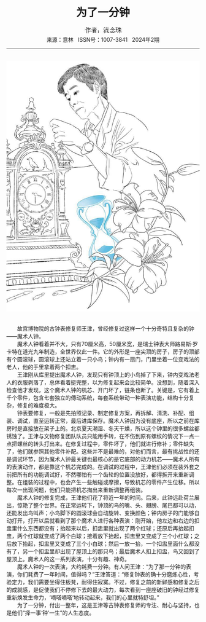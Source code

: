 # <center>为了一分钟</center>

<div align=center><img src="https://raw.githubusercontent.com/leaguecn/magazines/main/img_authors/%25d7%25f7%25d5%25df%25a3%25ba%25c1%25f7%25c4%25ee%25d6%25e9.jpg"></div>

<center>来源：意林   ISSN号：1007-3841   2024年2期</center>

* * *

<br>![](https://raw.githubusercontent.com/leaguecn/magazines/main/img/yili20240211-1-l.jpg)

  
<br>　　故宫博物院的古钟表修复师王津，曾经修复过这样一个十分奇特且复杂的钟——魔术人钟。  
　　魔术人钟看着并不大，只有70厘米高，50厘米宽，是瑞士钟表大师路易斯·罗卡特在道光九年制造，全世界仅此一件。它的外形是一座尖顶的房子，房子的顶部有个圆滚球，圆滚球上还站立着一只小鸟；钟内有一扇门，门里坐着一位变戏法的老人，他的手里拿着两个扣盅。  
　　王津刚从库里提出魔术人钟，发现只有钟顶上的小鸟掉了下来，钟内变戏法老人的衣服剥落了，总体看着挺完整，以为修复起来会比较简单。没想到，随着深入检查他才发现，这个魔术人钟的机芯、开门坏了，链条也断了。关键是，它有着上千个零件，包含七套独立的傳动系统，每套系统带动一种表演功能，结构十分复杂，修复的难度极大。  
　　钟表要修复，一般是先拍照记录、制定修复方案，再拆解、清洗、补配、组装、调试，直至运转正常，最后进库保存。魔术人钟因为没有底座，所以之前在库房时是直接放在架子上的。北京夏天潮湿、冬天干燥，所以这个钟里的很多螺丝都锈蚀了。王津与文物修复团队队员只能用手转，在不伤到原有螺纹的情况下一点一点把螺丝的转头打出来。在修复过程中，零件坏了，他们就进行修补；零件缺失了，他们就参照其他零件补配。这些并不是最难的，对他们而言，最有挑战性的还是调试环节，因为魔术人钟最关键也最核心的是它底部的动力机芯——魔术人所有的表演动作，都是靠这个机芯完成的。在调试的过程中，王津他们必须在装外套之前把所有的功能调试好，不然哪怕有一个齿轮的位置没放好，都得拆开来重新调整。在组装的过程中，也会产生一些触碰或摩擦，导致机芯的零件产生位移。所以每次一出现问题，他们只能把机芯掏出来重新调整再组装。  
　　魔术人钟的修复完成，王津他们花了将近一年的时间。后来，此钟远赴荷兰展出，惊艳了整个世界。在正常运转下，钟顶的鸟的嘴、头、翅膀、尾巴都可以动，还能发出鸟叫声；小鸟脚下的圆滚球会自动旋转、变换颜色；钟内房子的门能够自动打开，打开以后就看到了那个魔术人进行各种表演：刚开始，他左边和右边的扣盅里什么东西都没有；抬起来以后，扣盅里就出现了两个红球；还原后再抬起扣盅，两个红球就变成了两个白球；接着放下抬起，扣盅里又变成了三个小红球；之后放下抬起，扣盅里又变成了三个小白球；然后一放一抬，一个扣盅里面什么都没有了，另一个扣盅里却出现了屋顶上的那只鸟；最后魔术人扣上扣盅，鸟又回到了屋顶上。魔术人的这一系列表演，十分有趣、神奇。  
　　魔术人钟的一次表演，大约耗费一分钟。有人问王津：“为了那一分钟的表演，你们耗费了一年时间，值得吗？”王津答道：“修复钟表的确十分磨炼心性，考验定力，我们需要坐得住板凳，耐得住寂寞。不过，修复之前的新鲜感和修复之后的成就感，是促使我们不停修下去的最大动力，每次看到一座座破旧的钟经过修复重新焕发生命力，‘嘀嗒嘀嗒’地转动起来，我们的心里就特舒坦。”  
　　为了一分钟，付出一整年，这是王津等古钟表修复师的专注、耐心与坚持，也是他们“择一事‘钟’一生”的人生态度。
